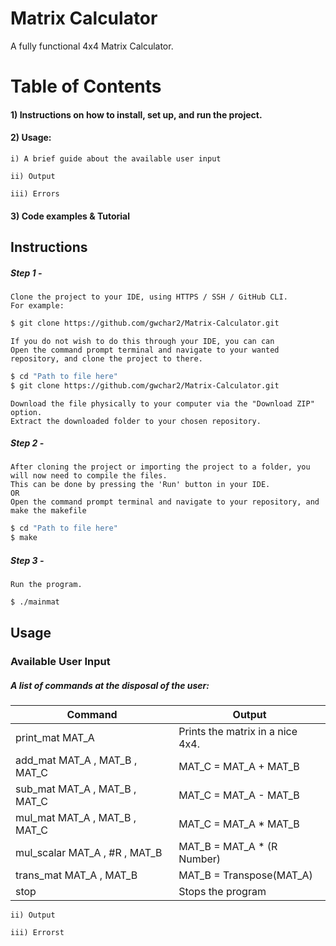 # Matrix Calculator
 A fully functional 4x4 Matrix Calculator.

# Table of Contents
#### 1) Instructions on how to install, set up, and run the project.

#### 2) Usage:

    i) A brief guide about the available user input

    ii) Output

    iii) Errors

#### 3) Code examples & Tutorial

## Instructions
##### Step 1 -

    Clone the project to your IDE, using HTTPS / SSH / GitHub CLI.
    For example:
```bash
$ git clone https://github.com/gwchar2/Matrix-Calculator.git
```
    If you do not wish to do this through your IDE, you can can
    Open the command prompt terminal and navigate to your wanted repository, and clone the project to there.
```bash   
$ cd "Path to file here"
$ git clone https://github.com/gwchar2/Matrix-Calculator.git
```  
    
    Download the file physically to your computer via the "Download ZIP" option.    
    Extract the downloaded folder to your chosen repository.

##### Step 2 -

    After cloning the project or importing the project to a folder, you will now need to compile the files.
    This can be done by pressing the 'Run' button in your IDE. 
    OR
    Open the command prompt terminal and navigate to your repository, and make the makefile
```bash   
$ cd "Path to file here"
$ make
```   

##### Step 3 -

    Run the program.
```bash   
$ ./mainmat
```            

## Usage  
### Available User Input

##### A list of commands at the disposal of the user:

| Command | Output |
|----------|----------|
| print_mat MAT_A              |  Prints the matrix in a nice 4x4. |
| add_mat MAT_A , MAT_B , MAT_C    |   MAT_C = MAT_A + MAT_B |
| sub_mat MAT_A , MAT_B , MAT_C    |   MAT_C = MAT_A - MAT_B |
| mul_mat MAT_A , MAT_B , MAT_C    |   MAT_C = MAT_A * MAT_B |
| mul_scalar MAT_A , #R , MAT_B    |   MAT_B = MAT_A * (R Number)    |
| trans_mat MAT_A , MAT_B       |   MAT_B = Transpose(MAT_A)|
| stop                         |   Stops the program |


    ii) Output

    iii) Errorst
